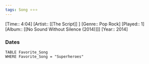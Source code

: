 ```yaml
---
tags: Song ⭐⭐⭐ 
---
```

[Time:: 4:04]
[Artist:: [[The Script]] ]
[Genre:: Pop Rock]
[Played:: 1]
[Album:: [[No Sound Without Silence (2014)]]]
[Year:: 2014]
### Dates
````dataview
TABLE Favorite_Song
WHERE Favorite_Song = "Superheroes"
````
